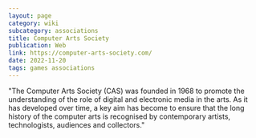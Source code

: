 ```yaml
---
layout: page
category: wiki
subcategory: associations
title: Computer Arts Society
publication: Web
link: https://computer-arts-society.com/
date: 2022-11-20
tags: games associations
---
```


"The Computer Arts Society (CAS) was founded in 1968 to promote the understanding of the role of digital and electronic media in the arts. As it has developed over time, a key aim has become to ensure that the long history of the computer arts is recognised by contemporary artists, technologists, audiences and collectors."
